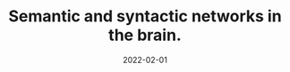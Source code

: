 ---
title: Semantic and syntactic networks in the brain.
authors:
- Gesa Hartwigsen
- admin
date: '2022-02-01'
publishDate: forthcoming
publication_types:
- chapter
publication: '*Plasticity and reorganisation in the language network after stroke*'
tags:
- Language
- Aphasia
- Book chapter

featured: false

url_pdf: ''
url_code: ''
url_dataset: ''
url_poster: ''
url_project: ''
url_slides: ''
url_source: ''
url_video: ''

# Associated Projects (optional).
#   Associate this publication with one or more of your projects.
#   Simply enter your project's folder or file name without extension.
#   E.g. `internal-project` references `content/project/internal-project/index.md`.
#   Otherwise, set `projects: []`.
projects: []

reading_time: false
share: false
profile: false
---